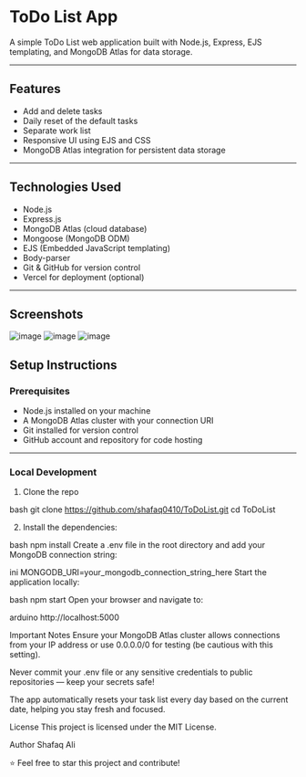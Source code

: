 # ToDo List App

A simple ToDo List web application built with Node.js, Express, EJS templating, and MongoDB Atlas for data storage.

---

## Features

- Add and delete tasks
- Daily reset of the default tasks
- Separate work list
- Responsive UI using EJS and CSS
- MongoDB Atlas integration for persistent data storage

---

## Technologies Used

- Node.js
- Express.js
- MongoDB Atlas (cloud database)
- Mongoose (MongoDB ODM)
- EJS (Embedded JavaScript templating)
- Body-parser
- Git & GitHub for version control
- Vercel for deployment (optional)

---

## Screenshots 
![image](https://github.com/user-attachments/assets/63cd6ef7-73de-4f05-91f8-0166fddbe234)
![image](https://github.com/user-attachments/assets/367675bb-1371-4928-8a35-07c90cb06f7b)
![image](https://github.com/user-attachments/assets/00bc9274-077f-4d0b-983a-a1e80a30381d)



## Setup Instructions

### Prerequisites

- Node.js installed on your machine
- A MongoDB Atlas cluster with your connection URI
- Git installed for version control
- GitHub account and repository for code hosting

---

### Local Development

1. Clone the repo

bash
git clone https://github.com/shafaq0410/ToDoList.git
cd ToDoList
 
2. Install the dependencies:

bash
npm install
Create a .env file in the root directory and add your MongoDB connection string:

ini
MONGODB_URI=your_mongodb_connection_string_here
Start the application locally:

bash
npm start
Open your browser and navigate to:

arduino
http://localhost:5000 

Important Notes
Ensure your MongoDB Atlas cluster allows connections from your IP address or use 0.0.0.0/0 for testing (be cautious with this setting).

Never commit your .env file or any sensitive credentials to public repositories — keep your secrets safe!

The app automatically resets your task list every day based on the current date, helping you stay fresh and focused.

License
This project is licensed under the MIT License.

Author
Shafaq Ali

⭐ Feel free to star this project and contribute!
